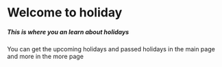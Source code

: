 # Welcome to holiday
##### This is where you an learn about holidays
You can get the upcoming holidays and passed holidays in the main page and more in the more page